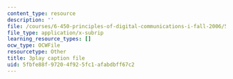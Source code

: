 ```yaml
---
content_type: resource
description: ''
file: /courses/6-450-principles-of-digital-communications-i-fall-2006/5fbfe88f97204f925fc1afabdbff67c2_vulw9qGXbH0.srt
file_type: application/x-subrip
learning_resource_types: []
ocw_type: OCWFile
resourcetype: Other
title: 3play caption file
uid: 5fbfe88f-9720-4f92-5fc1-afabdbff67c2
---
```

